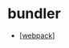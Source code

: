 # bundler

- [[webpack]]

[//begin]: # "Autogenerated link references for markdown compatibility"
[webpack]: webpack "webpack이란?"
[//end]: # "Autogenerated link references"